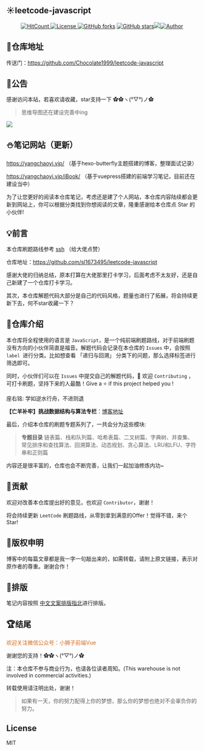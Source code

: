 ##  :sunny:leetcode-javascript

<p align="center">
<a href="http://hits.dwyl.com/Chocolate1999/leetcode-javascript"><img src="http://hits.dwyl.com/Chocolate1999/leetcode-javascript.svg" alt="HitCount"></a><a href="https://www.gnu.org/licenses/"> <img src="https://img.shields.io/github/license/Chocolate1999/leetcode-javascript.svg" alt="License"></a><a href="https://github.com/Chocolate1999/leetcode-javascript/network"> <img src="https://img.shields.io/github/forks/Chocolate1999/leetcode-javascript.svg" alt="GitHub forks"></a> <a href="https://github.com/Chocolate1999/leetcode-javascript/stargazers"> <img src="https://img.shields.io/github/stars/Chocolate1999/leetcode-javascript.svg" alt="GitHub stars"></a><img src="https://camo.githubusercontent.com/cb8cb80af654f3dae14a4aa62e44bf62f16953d6/68747470733a2f2f6a617977636a6c6f76652e6769746875622e696f2f73622f6c616e672f6368696e6573652e737667"></img><a href="https://yangchaoyi.vip/"><img alt="Author" src="https://img.shields.io/badge/author-yangchaoyi-blur"/></a></p>



## :seedling:仓库地址

传送门：https://github.com/Chocolate1999/leetcode-javascript
## :loudspeaker:公告
感谢访问本站，若喜欢请收藏，star支持一下 ✿✿ヽ(°▽°)ノ✿

>思维导图还在建设完善中ing

![](https://cdn.jsdelivr.net/gh/chocolate1999/cdn/img/20201004171839.png)

## :snowman:笔记网站（更新）

https://yangchaoyi.vip/ （基于hexo-butterfly主题搭建的博客，整理面试记录）

https://yangchaoyi.vip/iBook/ （基于vuepress搭建的前端学习笔记，目前还在建设当中）

为了让您更好的阅读本仓库笔记，考虑还是建了个人网站，本仓库内容陆续都会更新到网站上，你可以根据分类找到你想阅读的文章，隆重感谢给本仓库点 Star 的小伙伴!


## :bulb:前言
本仓库刷题路线参考 <a href="https://github.com/sl1673495/leetcode-javascript">ssh</a>  （给大佬点赞）

仓库地址：https://github.com/sl1673495/leetcode-javascript

感谢大佬的归纳总结，原本打算在大佬那里打卡学习，后面考虑不太友好，还是自己新建了一个仓库打卡学习。

其次，本仓库解题代码大部分是自己的代码风格，题量也进行了拓展，将会持续更新下去，何不star收藏一下？

## :pushpin:仓库介绍
本仓库将全程使用的语言是 `JavaScript`，是一个纯前端刷题路线，对于前端刷题没有方向的小伙伴简直是福音。解题代码会记录在本仓库的 `Issues` 中，会按照 `label `进行分类。比如想查看 「递归与回溯」 分类下的问题，那么选择标签进行筛选即可。

同时，小伙伴们可以在 `Issues` 中提交自己的解题代码，🤝 欢迎 `Contributing` ，可打卡刷题，坚持下来的人最酷！Give a ⭐️ if this project helped you !



座右铭: 学如逆水行舟，不进则退

**【亡羊补牢】挑战数据结构与算法专栏**：<a href="https://blog.csdn.net/weixin_42429718/category_10357778.html">博客地址</a>

最后，介绍本仓库的刷题专题系列了，一共会分为这些模块:

>**专题目录**
>链表篇、栈和队列篇、哈希表篇、二叉树篇、字典树、并查集、常见排序和查找算法、回溯算法、动态规划、贪心算法、LRU和LFU、字符串和正则篇

内容还是很丰富的，仓库也会不断完善，让我们一起加油修炼内功~

## :gift_heart:贡献
欢迎对改善本仓库提出好的意见，也欢迎 `Contributor`，谢谢！

将会持续更新 `LeetCode` 刷题路线，从零到拿到满意的Offer！觉得不错，来个Star!


## :sunflower:版权申明

博客中的每篇文章都是我一字一句敲出来的，如需转载，请附上原文链接，表示对原作者的尊重。谢谢合作！

## :page_with_curl:排版

笔记内容按照 <a href="https://mazhuang.org/wiki/chinese-copywriting-guidelines/">中文文案排版指北</a>进行排版。

## :trophy:结尾

<font color=chocolate>欢迎关注微信公众号：小狮子前端Vue</font>

谢谢您的支持！✿✿ヽ(°▽°)ノ✿

注：本仓库不参与商业行为，也请各位读者周知。(This warehouse is not involved in commercial activities.)

转载使用请注明出处，谢谢！

>如果有一天，你的努力配得上你的梦想，那么你的梦想也绝对不会辜负你的努力。 

## License

MIT
